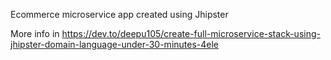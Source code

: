 Ecommerce microservice app created using Jhipster

More info in https://dev.to/deepu105/create-full-microservice-stack-using-jhipster-domain-language-under-30-minutes-4ele
